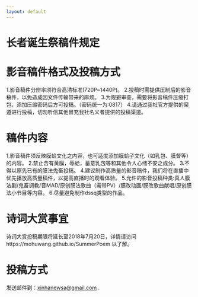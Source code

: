```yaml
---
layout: default
---
```


# [](#header-1)长者诞生祭稿件规定

# [](#header-2)影音稿件格式及投稿方式
1.影音稿件分辨率须符合高清标准(720P~1440P)。
2.投稿时需提供压制后的影音稿件，以免造成因文件传输带来的麻烦。
3.为规避审查，需要将影音稿件压缩打包，添加压缩密码后方可投稿。（密码统一为:0817）
4.请通过我社官方提供的渠道进行投稿，切勿听信其他冒充我社名义者提供的投稿渠道。

# [](#header-3)稿件内容
1.影音稿件须反映膜蛤文化之内容，也可适度添加膜蛤子文化（如乳包、膜督等）的内容。
2.禁止含有黄膜，辱蛤，蓄意乳包等和其他令人心绪不安之成分。
3.不得以原先已有的膜法鬼畜投稿。
4.建议制作高质量的影音稿件，我们将在直播中优先播放高质量稿件，以提高直播时的观看体验。
5.允许的影音投稿种类:真人膜法剧/鬼畜调教/音MAD/原创膜法歌曲（需带PV）/膜改动画/膜改歌曲献唱/原创膜法小节目等内容。
6.尽量避免制作dssq类型的作品。
# [](#header-4)诗词大赏事宜
诗词大赏投稿期限将延长至2018年7月20日，详情请访问https://mohuwang.github.io/SummerPoem 以了解。
# [](#header-5)投稿方式
发送邮件到：xinhanewsa@gmail.com .
